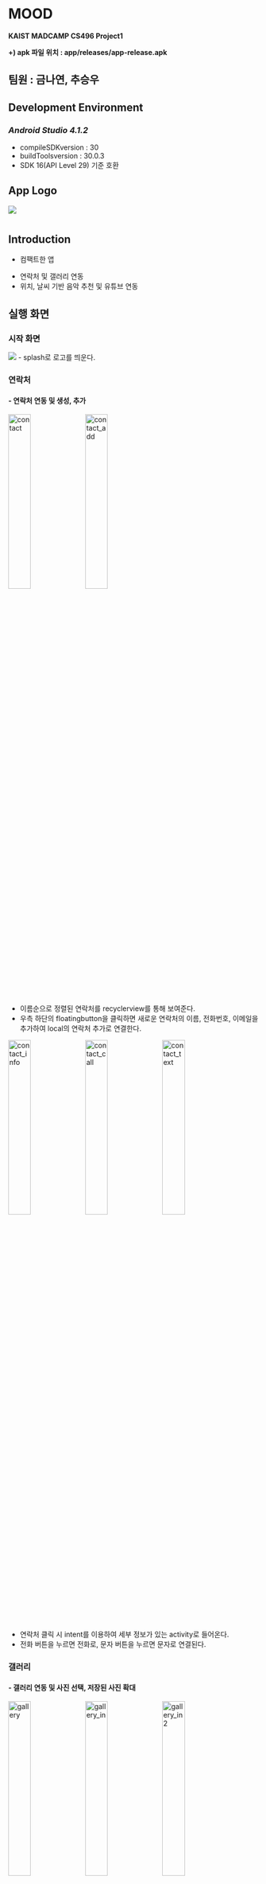 # MOOD
**KAIST MADCAMP CS496 Project1**

**+) apk 파일 위치 : app/releases/app-release.apk**




## 팀원 : 금나연, 추승우




## Development Environment

### *Android Studio 4.1.2*

  * compileSDKversion : 30
  * buildToolsversion : 30.0.3
  * SDK 16(API Level 29) 기준 호환






## **App Logo**
<img src="https://user-images.githubusercontent.com/68985625/124529645-fe91a680-de45-11eb-9b88-8490d8b4d77e.jpg"/>


# 
## **Introduction**


* 컴팩트한 앱
- 연락처 및 갤러리 연동
- 위치, 날씨 기반 음악 추천 및 유튜브 연동





## **실행 화면**

### 
### 시작 화면
<img src="https://user-images.githubusercontent.com/68985625/124556474-47ac1f80-de73-11eb-8aae-cb06a952454c.jpg"/>
- splash로 로고를 띄운다.

### 
### 연락처
#### - 연락처 연동 및 생성, 추가
<img width=30% alt="contact" src="https://user-images.githubusercontent.com/68985625/124556328-1fbcbc00-de73-11eb-9f1c-450ed4f8e754.png">   <img width=30% alt="contact_add" src="https://user-images.githubusercontent.com/68985625/124556335-221f1600-de73-11eb-9b72-0b53f9a988d7.png">
- 이름순으로 정렬된 연락처를 recyclerview를 통해 보여준다.
- 우측 하단의 floatingbutton을 클릭하면 새로운 연락처의 이름, 전화번호, 이메일을 추가하여 local의 연락처 추가로 연결한다.


<img width=30% alt="contact_info" src="https://user-images.githubusercontent.com/68985625/124556345-24817000-de73-11eb-889c-85c146bfda6d.png">   <img width=30% alt="contact_call" src="https://user-images.githubusercontent.com/68985625/124556342-23504300-de73-11eb-8dee-7f489a9e5ccf.png">   <img width=30% alt="contact_text" src="https://user-images.githubusercontent.com/68985625/124556352-251a0680-de73-11eb-9dd8-517e0f3ea019.png">
- 연락처 클릭 시 intent를 이용하여 세부 정보가 있는 activity로 들어온다.
- 전화 버튼을 누르면 전화로, 문자 버튼을 누르면 문자로 연결된다.


### 
### 갤러리
#### - 갤러리 연동 및 사진 선택, 저장된 사진 확대


<img width=30% alt="gallery" src="https://user-images.githubusercontent.com/68985625/124556353-25b29d00-de73-11eb-8496-351ff22615ee.png">   <img width=30% alt="gallery_in" src="https://user-images.githubusercontent.com/68985625/124556379-2d724180-de73-11eb-9eec-49ff9b08bb6e.png">   <img width=30% alt="gallery_in2" src="https://user-images.githubusercontent.com/68985625/124556410-3400b900-de73-11eb-861b-b011fd787f8e.png">
- 갤러리 탭으로 들어오면 하단의 이미지 선택 버튼을 통해 local gallery에 접근한다.



<img width=30% alt="gallery_select" src="https://user-images.githubusercontent.com/68985625/124556412-3531e600-de73-11eb-9d0e-ea2f9df97d20.png">   <img width=30% alt="gallery_show" src="https://user-images.githubusercontent.com/68985625/124556433-3a8f3080-de73-11eb-90b7-1fafb47dded9.png">   <img width=30% alt="gallery_click" src="https://user-images.githubusercontent.com/68985625/124556354-264b3380-de73-11eb-9ee7-46dd527ec48f.png">
- 원하는 이미지를 다중 선택한 뒤, 상단의 Done 버튼을 클릭한다.
- 이후 Toast와 함께 선택한 이미지들이 RecyclerView & GridLayoutManager에 의해 Grid로 보여진다.
- 이미지가 화면을 벗어나면 scroll을 사용한다.


### 
### 음악
#### - 현재 위치 및 날씨 표시, 유튜브 음악 추천 및 썸네일 표시, 해당 화면 실행
<img width=30% alt="music" src="https://user-images.githubusercontent.com/68985625/124564584-2c91dd80-de7c-11eb-91a5-2b738855c9c7.png">  <img width=30% alt="music_show" src="https://user-images.githubusercontent.com/68985625/124564594-2ef43780-de7c-11eb-92bb-46bd1621daf7.png">  <img width=30% alt="music_connect" src="https://user-images.githubusercontent.com/68985625/124564589-2dc30a80-de7c-11eb-9e62-e9d2f1543ab7.png">
- 하단의 음악 추천 버튼을 클릭하면 GPS tracker & OpenWeather API, action_view를 사용하여 현재 위치와 날씨가 나타나고, 날씨에 해당하는 이미지 또한 나타난다.
- 버튼의 위에는 날씨에 맞는 유투브 썸네일이 보여지며, 하단의 유투브로 이동 버튼을 클릭하면 intent를 통해 Youtube에서 해당 동영상이 열린다.
- search keyword = weather_description + "weather music"


## 
## **실행 영상**

./시연영상.mp4
  
